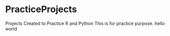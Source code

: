# PracticeProjects
Projects Created to Practice R and Python
This is for practice purpose.
hello world
